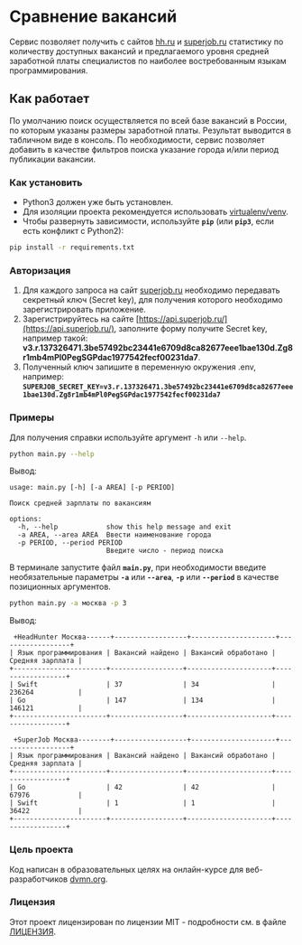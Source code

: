 # Сравнение вакансий 
Сервис позволяет получить с сайтов [hh.ru](https://hh.ru/) и [superjob.ru](https://russia.superjob.ru/) статистику по количеству 
доступных вакансий и предлагаемого уровня средней заработной платы специалистов по наиболее 
востребованным языкам программирования. 

## Как работает
По умолчанию поиск осуществляется по всей базе вакансий в России, по которым указаны размеры 
заработной платы. Результат выводится в табличном виде в консоль. По необходимости, сервис позволяет добавить в 
качестве фильтров поиска указание города и/или период публикации вакансии. 

### Как установить

* Python3 должен уже быть установлен.
* Для изоляции проекта рекомендуется использовать [virtualenv/venv](https://docs.python.org/3/library/venv.html).
* Чтобы развернуть зависимости, используйте **`pip`** (или **`pip3`**, если есть конфликт с Python2):

```bash
pip install -r requirements.txt
```

### Авторизация
1. Для каждого запроса на сайт [superjob.ru](https://russia.superjob.ru/) необходимо передавать секретный ключ (Secret key), 
для получения которого необходимо зарегистрировать приложение.
2. Зарегистрируйтесь на сайте [https://api.superjob.ru/](https://api.superjob.ru/), заполните форму получите Secret key, 
например такой: **v3.r.137326471.3be57492bc23441e6709d8ca82677eee1bae130d.Zg8r1mb4mPl0PegSGPdac1977542fecf00231da7**.
3. Полученный ключ запишите в переменную окружения .env, например:
**```SUPERJOB_SECRET_KEY=v3.r.137326471.3be57492bc23441e6709d8ca82677eee1bae130d.Zg8r1mb4mPl0PegSGPdac1977542fecf00231da7```**

### Примеры
Для получения справки используйте аргумент ```-h``` или ```--help```.

```bash
python main.py --help
```
Вывод:
```
usage: main.py [-h] [-a AREA] [-p PERIOD]

Поиск средней зарплаты по вакансиям

options:
  -h, --help            show this help message and exit
  -a AREA, --area AREA  Ввести наименование города
  -p PERIOD, --period PERIOD
                        Введите число - период поиска
```
В терминале запустите файл **```main.py```**, при необходимости введите необязательные 
параметры **```-a```**  или **```--area```**, **```-p```**  или **```--period```** в 
качестве позиционных аргументов.

```bash
python main.py -a москва -p 3
```

Вывод:
```
 +HeadHunter Москва------+------------------+---------------------+------------------+
| Язык программирования | Вакансий найдено | Вакансий обработано | Средняя зарплата |
+-----------------------+------------------+---------------------+------------------+
| Swift                 | 37               | 34                  | 236264           |
| Go                    | 147              | 134                 | 146121           |
+-----------------------+------------------+---------------------+------------------+

 +SuperJob Москва--------+------------------+---------------------+------------------+
| Язык программирования | Вакансий найдено | Вакансий обработано | Средняя зарплата |
+-----------------------+------------------+---------------------+------------------+
| Go                    | 42               | 42                  | 67976            |
| Swift                 | 1                | 1                   | 36422            |
+-----------------------+------------------+---------------------+------------------+
```

### Цель проекта

Код написан в образовательных целях на онлайн-курсе для веб-разработчиков [dvmn.org](https://dvmn.prg).

### Лицензия

Этот проект лицензирован по лицензии MIT - подробности см. в файле [ЛИЦЕНЗИЯ](LICENSE).
